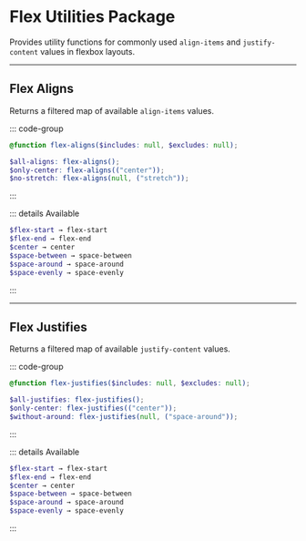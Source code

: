 # Flex Utilities Package

Provides utility functions for commonly used `align-items` and `justify-content` values in flexbox layouts.

---

## Flex Aligns

Returns a filtered map of available `align-items` values.

::: code-group

```scss [usage.scss]
@function flex-aligns($includes: null, $excludes: null);
```

```scss [example.scss]
$all-aligns: flex-aligns();
$only-center: flex-aligns(("center"));
$no-stretch: flex-aligns(null, ("stretch"));
```

:::

::: details Available

```scss
$flex-start → flex-start
$flex-end → flex-end
$center → center
$space-between → space-between
$space-around → space-around
$space-evenly → space-evenly
```

:::

---

## Flex Justifies

Returns a filtered map of available `justify-content` values.

::: code-group

```scss [usage.scss]
@function flex-justifies($includes: null, $excludes: null);
```

```scss [example.scss]
$all-justifies: flex-justifies();
$only-center: flex-justifies(("center"));
$without-around: flex-justifies(null, ("space-around"));
```

:::

::: details Available

```scss
$flex-start → flex-start
$flex-end → flex-end
$center → center
$space-between → space-between
$space-around → space-around
$space-evenly → space-evenly
```

:::
